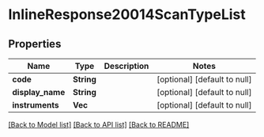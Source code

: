 # InlineResponse20014ScanTypeList

## Properties
Name | Type | Description | Notes
------------ | ------------- | ------------- | -------------
**code** | **String** |  | [optional] [default to null]
**display_name** | **String** |  | [optional] [default to null]
**instruments** | **Vec<String>** |  | [optional] [default to null]

[[Back to Model list]](../README.md#documentation-for-models) [[Back to API list]](../README.md#documentation-for-api-endpoints) [[Back to README]](../README.md)


